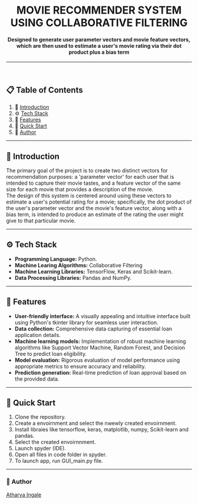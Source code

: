 <h1 align='center'> MOVIE RECOMMENDER SYSTEM USING COLLABORATIVE FILTERING </h1>

<h4 align='center'> Designed to generate user parameter vectors and movie feature vectors, which are then used to estimate a user's movie rating via their dot product plus a bias term </h4>

<hr>

<br />

## 📋 <a name="table">Table of Contents</a>

1. 🤖 [Introduction](#introduction)
2. ⚙️ [Tech Stack](#tech-stack)
3. 🔋 [Features](#features)
4. 🤸 [Quick Start](#quick-start)
6. 🔗 [Author](#author)

<hr>

## <a name="introduction">🤖 Introduction </a>
The primary goal of the project is to create two distinct vectors for recommendation purposes: a 'parameter vector' for each user that is intended to capture their movie tastes, and a feature vector of the same size for each movie that provides a description of the movie.
<br/>
The design of this system is centered around using these vectors to estimate a user's potential rating for a movie; specifically, the dot product of the user's parameter vector and the movie's feature vector, along with a bias term, is intended to produce an estimate of the rating the user might give to that particular movie.

<hr>

## <a name="tech-stack">⚙️ Tech Stack</a>
- **Programming Language:** Python.
- **Machine Learing Algorithms:** Collaborative Filtering
- **Machine Learning Libraries:** TensorFlow, Keras and Scikit-learn.
- **Data Processing Libraries:** Pandas and NumPy.

<hr>

## <a name="features">🔋 Features</a>
- **User-friendly interface:** A visually appealing and intuitive interface built using Python's tkinter library for seamless user interaction.
- **Data collection:** Comprehensive data capturing of essential loan application details.
- **Machine learning models:** Implementation of robust machine learning algorithms like Support Vector Machine, Random Forest, and Decision Tree to predict loan eligibility.
- **Model evaluation:** Rigorous evaluation of model performance using appropriate metrics to ensure accuracy and reliability.
- **Prediction generation:** Real-time prediction of loan approval based on the provided data.

<hr>

## <a name="quick-start">🤸 Quick Start</a>
1. Clone the repository.
2. Create a envoirnment and select the nwewly created envoirnment.
3. Install libraies like tensorflow, keras, matplotlib, numpy, Scikit-learn and pandas.
4. Select the created envoirnnment.
5. Launch spyder (IDE).
6. Open all files in code folder in spyder.
7. To launch app, run GUI_main.py file.

<hr>

### <a name="author">🔗 Author </a>
[Atharva Ingale](https://github.com/AtharvaIngale)


